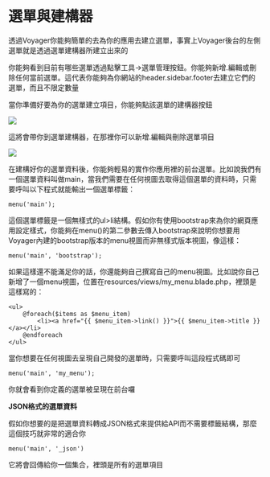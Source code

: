 # 選單與建構器

透過Voyager你能夠簡單的去為你的應用去建立選單，事實上Voyager後台的左側選單就是透過選單建構器所建立出來的

你能夠看到目前有哪些選單透過點擊工具-&gt;選單管理按鈕。你能夠新增.編輯或刪除任何當前選單。這代表你能夠為你網站的header.sidebar.footer去建立它們的選單，而且不限定數量

當你準備好要為你的選單建立項目，你能夠點該選單的建構器按鈕

![](https://i.imgur.com/y4NU9w2.png)

這將會帶你到選單建構器，在那裡你可以新增.編輯與刪除選單項目

![](https://i.imgur.com/Uhxn4Ti.png)

在建構好你的選單資料後，你能夠輕易的實作你應用裡的前台選單。比如說我們有一個選單資料叫做main，當我們需要在任何視圖去取得這個選單的資料時，只需要呼叫以下程式就能輸出一個選單標籤：

`menu('main');`

這個選單標籤是一個無樣式的ul&gt;li結構。假如你有使用bootstrap來為你的網頁應用設定樣式，你能夠在menu\(\)的第二參數去傳入bootstrap來說明你想要用Voyager內建的bootstrap版本的menu視圖而非無樣式版本視圖，像這樣：

`menu('main', 'bootstrap');`

如果這樣還不能滿足你的話，你還能夠自己撰寫自己的menu視圖。比如說你自己新增了一個menu視圖，位置在resources/views/my\_menu.blade.php，裡頭是這樣寫的：

```text
<ul>
    @foreach($items as $menu_item)
        <li><a href="{{ $menu_item->link() }}">{{ $menu_item->title }}</a></li>
    @endforeach
</ul>
```

當你想要在任何視圖去呈現自己開發的選單時，只需要呼叫這段程式碼即可

`menu('main', 'my_menu');`

你就會看到你定義的選單被呈現在前台囉

**JSON格式的選單資料**

假如你想要的是把選單資料轉成JSON格式來提供給API而不需要標籤結構，那麼這個技巧就非常的適合你

`menu('main', '_json')`

它將會回傳給你一個集合，裡頭是所有的選單項目

